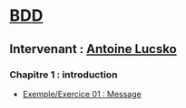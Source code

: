# [BDD](https://github.com/Antoine07/leaddev01/blob/main/04_BDD/chap1_introduction.md)
## Intervenant : [Antoine Lucsko](https://github.com/Antoine07/)

### Chapitre 1 : introduction
* [Exemple/Exercice 01 : Message](exercices/01-message)